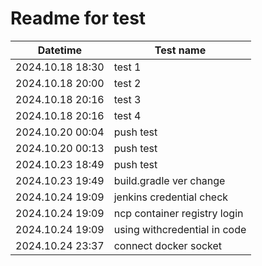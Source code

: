 # Readme for test

| Datetime         | Test name                    |
|------------------|------------------------------|
| 2024.10.18 18:30 | test 1                       |
| 2024.10.18 20:00 | test 2                       |
| 2024.10.18 20:16 | test 3                       |
| 2024.10.18 20:16 | test 4                       |
| 2024.10.20 00:04 | push test                    |
| 2024.10.20 00:13 | push test                    |
| 2024.10.23 18:49 | push test                    |
| 2024.10.23 19:49 | build.gradle ver change      |
| 2024.10.24 19:09 | jenkins credential check     |
| 2024.10.24 19:09 | ncp container registry login |
| 2024.10.24 19:09 | using withcredential in code |
| 2024.10.24 23:37 | connect docker socket        |